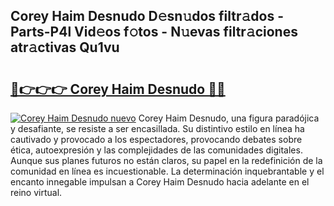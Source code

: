 ## Corey Haim Desnudo D𝚎sn𝚞dos filtr𝚊dos - Parts-P4l Vid𝚎os f𝚘tos - N𝚞evas filtr𝚊ciones atr𝚊ctivas Qu1vu

# <h2><a href="http://mb4p2lf.tromn.icu/?c=Corey+Haim+Desnudo">🔗👉👉👉 Corey Haim Desnudo 🔗🔗</a></h2>

[![Corey Haim Desnudo nuevo](https://i.imgur.com/pEAQMta.gif)](http://mb4p2lf.tromn.icu/?c=Corey+Haim+Desnudo)
Corey Haim Desnudo, una figura paradójica y desafiante, se resiste a ser encasillada. Su distintivo estilo en línea ha cautivado y provocado a los espectadores, provocando debates sobre ética, autoexpresión y las complejidades de las comunidades digitales. Aunque sus planes futuros no están claros, su papel en la redefinición de la comunidad en línea es incuestionable. La determinación inquebrantable y el encanto innegable impulsan a Corey Haim Desnudo hacia adelante en el reino virtual.
